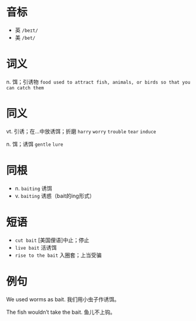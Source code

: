 # 音标

- 英 `/beɪt/`
- 美 `/bet/`

# 词义

n. 饵；引诱物
`food used to attract fish, animals, or birds so that you can catch them`

# 同义

vt. 引诱；在…中放诱饵；折磨
`harry` `worry` `trouble` `tear` `induce`

n. 饵；诱饵
`gentle` `lure`

# 同根

- n. `baiting` 诱饵
- v. `baiting` 诱惑（bait的ing形式）

# 短语

- `cut bait` [美国俚语]中止；停止
- `live bait` 活诱饵
- `rise to the bait` 入圈套；上当受骗

# 例句

We used worms as bait.
我们用小虫子作诱饵。

The fish wouldn’t take the bait.
鱼儿不上钩。


